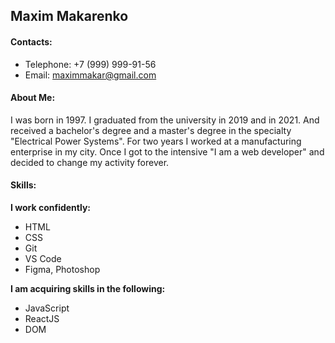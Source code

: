 ## Maxim Makarenko
#### Contacts:
+ Telephone: +7 (999) 999-91-56
+ Email: maximmakar@gmail.com

#### About Me:

I was born in 1997. I graduated from the university in 2019 and in 2021. And received a bachelor's degree and a master's degree in the specialty "Electrical Power Systems". For two years I worked at a manufacturing enterprise in my city. Once I got to the intensive "I am a web developer" and decided to change my activity forever.

#### Skills:

**I work confidently:**
+ HTML
+ CSS
+ Git
+ VS Code
+ Figma, Photoshop

**I am acquiring skills in the following:**
- JavaScript
- ReactJS
- DOM